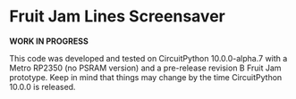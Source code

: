 <!-- SPDX-License-Identifier: MIT -->
<!-- SPDX-FileCopyrightText: Copyright 2025 Sam Blenny -->
# Fruit Jam Lines Screensaver

**WORK IN PROGRESS**


This code was developed and tested on CircuitPython 10.0.0-alpha.7 with a Metro
RP2350 (no PSRAM version) and a pre-release revision B Fruit Jam prototype.
Keep in mind that things may change by the time CircuitPython 10.0.0 is
released.
